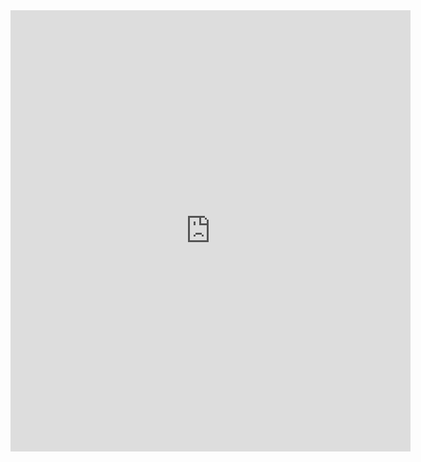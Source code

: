 <iframe src="https://docs.google.com/forms/d/e/1FAIpQLSfq5aUYZwYNTTxgS2Za2ZJ0Q2fNozGdKP_MhEKBc16J8aO3WA/viewform?embedded=true" width="640" height="706" frameborder="0" marginheight="0" marginwidth="0">Loading…</iframe>